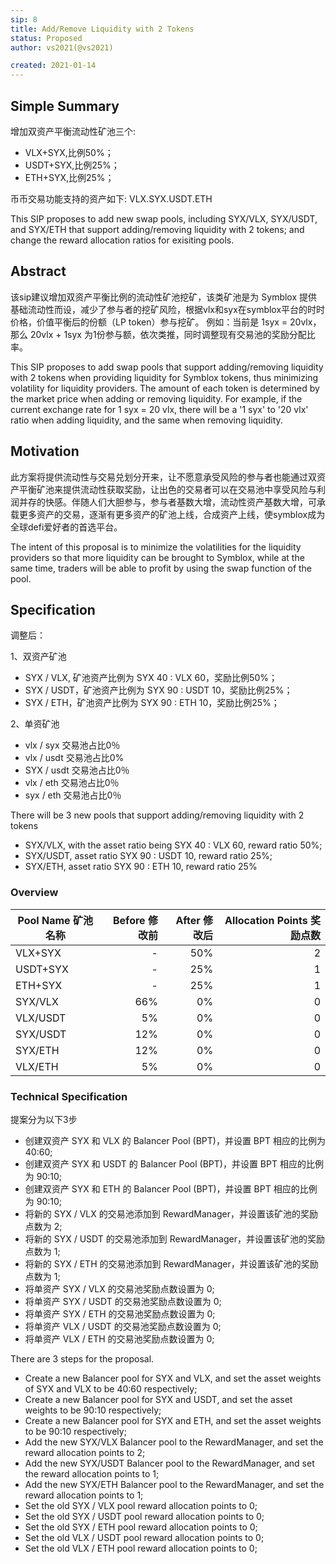 ```yaml
---
sip: 8
title: Add/Remove Liquidity with 2 Tokens
status: Proposed
author: vs2021(@vs2021)

created: 2021-01-14
---
```


## Simple Summary

增加双资产平衡流动性矿池三个:
- VLX+SYX,比例50%；
- USDT+SYX,比例25%；
- ETH+SYX,比例25%；

币币交易功能支持的资产如下:
VLX.SYX.USDT.ETH

This SIP proposes to add new swap pools, including SYX/VLX, SYX/USDT, and SYX/ETH that support adding/removing liquidity with 2 tokens; and change the reward allocation ratios for exisiting pools.

## Abstract

该sip建议增加双资产平衡比例的流动性矿池挖矿，该类矿池是为 Symblox 提供基础流动性而设，减少了参与者的挖矿风险，根据vlx和syx在symblox平台的时时价格，价值平衡后的份额（LP token）参与挖矿。
例如：当前是 1syx = 20vlx，那么 20vlx + 1syx 为1份参与额，依次类推，同时调整现有交易池的奖励分配比率。

This SIP proposes to add swap pools that support adding/removing liquidity with 2 tokens when providing liquidity for Symblox tokens, thus minimizing volatility for liquidity providers. The amount of each token is determined by the market price when adding or removing liquidity. For example, if the current exchange rate for 1 syx = 20 vlx, there will be a '1 syx' to '20 vlx' ratio when adding liquidity, and the same when removing liquidity. 


## Motivation

此方案将提供流动性与交易兑划分开来，让不愿意承受风险的参与者也能通过双资产平衡矿池来提供流动性获取奖励，让出色的交易者可以在交易池中享受风险与利润并存的快感。伴随人们大胆参与，参与者基数大增，流动性资产基数大增，可承载更多资产的交易，逐渐有更多资产的矿池上线，合成资产上线，使symblox成为全球defi爱好者的首选平台。

The intent of this proposal is to minimize the volatilities for the liquidity providers so that more liquidity can be brought to Symblox, while at the same time, traders will be able to profit by using the swap function of the pool. 


## Specification

调整后：

1、双资产矿池

- SYX / VLX, 矿池资产比例为 SYX 40 : VLX 60，奖励比例50%；
- SYX / USDT，矿池资产比例为 SYX 90 : USDT 10，奖励比例25%；
- SYX / ETH，矿池资产比例为 SYX 90 : ETH 10，奖励比例25%；

2、单资矿池

- vlx / syx 交易池占比0％
- vlx / usdt 交易池占比0%
- SYX / usdt 交易池占比0％
- vlx / eth 交易池占比0％
- syx / eth 交易池占比0％

There will be 3 new pools that support adding/removing liquidity with 2 tokens

- SYX/VLX, with the asset ratio being SYX 40 : VLX 60, reward ratio 50%;
- SYX/USDT, asset ratio SYX 90 : USDT 10, reward ratio 25%;
- SYX/ETH, asset ratio SYX 90 : ETH 10, reward ratio 25%

### Overview

| Pool Name 矿池名称 | Before 修改前 | After 修改后 | Allocation Points 奖励点数 |
| ------------------ | ------------: | -----------: | -------------------------: |
| VLX+SYX           |         - |          50% |                       2|
| USDT+SYX           |         - |          25% |                       1|
| ETH+SYX           |         - |          25% |                       1|
| SYX/VLX            |         66% |          0% |                        0|
| VLX/USDT           |         5% |           0% |                          0 |
| SYX/USDT           |        12% |          0% |                        0 |
| SYX/ETH            |        12% |          0% |                        0 |
| VLX/ETH            |        5% |           0% |                          0 |

### Technical Specification

提案分为以下3步 

- 创建双资产 SYX 和 VLX 的 Balancer Pool (BPT)，并设置 BPT 相应的比例为 40:60; 
- 创建双资产 SYX 和 USDT 的 Balancer Pool (BPT)，并设置 BPT 相应的比例为 90:10; 
- 创建双资产 SYX 和 ETH 的 Balancer Pool (BPT)，并设置 BPT 相应的比例为 90:10; 
- 将新的 SYX / VLX 的交易池添加到 RewardManager，并设置该矿池的奖励点数为 2; 
- 将新的 SYX / USDT 的交易池添加到 RewardManager，并设置该矿池的奖励点数为 1; 
- 将新的 SYX / ETH 的交易池添加到 RewardManager，并设置该矿池的奖励点数为 1; 
- 将单资产 SYX / VLX 的交易池奖励点数设置为 0; 
- 将单资产 SYX / USDT 的交易池奖励点数设置为 0; 
- 将单资产 SYX / ETH 的交易池奖励点数设置为 0; 
- 将单资产 VLX / USDT 的交易池奖励点数设置为 0; 
- 将单资产 VLX / ETH 的交易池奖励点数设置为 0; 

There are 3 steps for the proposal.

- Create a new Balancer pool for SYX and VLX, and set the asset weights of SYX and VLX to be 40:60 respectively;
- Create a new Balancer pool for SYX and USDT, and set the asset weights to be 90:10 respectively;
- Create a new Balancer pool for SYX and ETH, and set the asset weights to be 90:10 respectively;
- Add the new SYX/VLX Balancer pool to the RewardManager, and set the reward allocation points to 2;
- Add the new SYX/USDT Balancer pool to the RewardManager, and set the reward allocation points to 1;
- Add the new SYX/ETH Balancer pool to the RewardManager, and set the reward allocation points to 1;
- Set the old SYX / VLX pool reward allocation points to 0;
- Set the old SYX / USDT pool reward allocation points to 0;
- Set the old SYX / ETH pool reward allocation points to 0;
- Set the old VLX / USDT pool reward allocation points to 0;
- Set the old VLX / ETH pool reward allocation points to 0;






